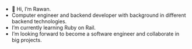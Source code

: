 - 👋 Hi, I’m Rawan.
- Computer engineer and backend developer with background in different backend technologies.
- I’m currently learning Ruby on Rail.
- I’m looking forward to become a software engineer and collaborate in big projects.
